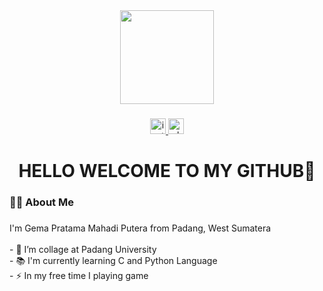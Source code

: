 <div align="center">
  <img height="150" src="[https://camo.githubusercontent.com/62da68eb62b1e5f175f7d1f0191dd89a653d7908feb22d37d4a0ab07365d6791/68747470733a2f2f6d656469612e67697068792e636f6d2f6d656469612f4d3967624264396e6244724f5475314d71782f67697068792e676966](https://www.google.com/url?sa=i&url=https%3A%2F%2Fwww.popmama.com%2Fcommunity%2Fgroups%2Flife%2Frandom-chat%2F10-foto-lucu-kucing-lagi-ngambek&psig=AOvVaw0RFo7BiEkbKoGzDcZ3jJ2F&ust=1711452087774000&source=images&cd=vfe&opi=89978449&ved=0CBIQjRxqFwoTCNDO5f-lj4UDFQAAAAAdAAAAABAE)"  />
</div>

###

<div align="center">
  <a href="https://www.instagram.com/gema.pratama_?igsh=M3c3ZXU1YmRldGpr" target="_blank">
  <img src="https://img.shields.io/static/v1?message=Instagram&logo=instagram&label=&color=E4405F&logoColor=white&labelColor=&style=for-the-badge" height="25" alt="instagram logo"  />
  <a href="https://wa.me/6285257101454" target="_blank">
    <img src="https://img.shields.io/static/v1?message=Whatsapp&logo=whatsapp&label=&color=25D366&logoColor=white&labelColor=&style=for-the-badge" height="25" alt="whatsapp logo"  />
  </a>
</div>

###

<h1 align="center">HELLO WELCOME TO MY GITHUB👻</h1>

###

<h3 align="left">👩‍💻  About Me</h3>

###

<p align="left">I'm Gema Pratama Mahadi Putera from Padang, West Sumatera<br><br>- 🔭 I’m collage at Padang University<br>- 📚 I'm currently learning C and Python Language<br>- ⚡ In my free time I playing game</p>

###
